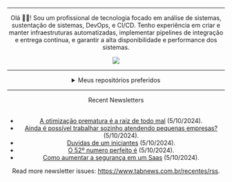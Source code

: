 <div align="center">
<hr>
<p>Olá 👋🏾! Sou um profissional de tecnologia focado em análise de sistemas, sustentação de sistemas, DevOps, e CI/CD. Tenho experiência em criar e manter infraestruturas automatizadas, implementar pipelines de integração e entrega contínua, e garantir a alta disponibilidade e performance dos sistemas.</p>
  <img src="https://media.giphy.com/media/yAGIvCiwPJn5C/giphy.gif">
<hr>
  <details>
  <summary>Meus repositórios preferidos</summary>
  <br />
  Alguns dos meus melhores repositórios:
  <br />
<br />
  <ul><li><a href=https://github.com/KubeNerd/aluratube target="_blank" rel="noopener noreferrer">KubeNerd/aluratube</a> (<b>0</b> ✨ and <b>0</b> 🍴): Aluratube - Desenvolvido durante a imersão React da Alura no final de 2022</li><li><a href=https://github.com/KubeNerd/nlw-ia target="_blank" rel="noopener noreferrer">KubeNerd/nlw-ia</a> (<b>0</b> ✨ and <b>0</b> 🍴): Projeto desenvolvido durante a NLW IA - Usando a API da OPENAI</li><li><a href=https://github.com/KubeNerd/nlw-journey-ia target="_blank" rel="noopener noreferrer">KubeNerd/nlw-journey-ia</a> (<b>0</b> ✨ and <b>0</b> 🍴): NLW IA - Agent de viagens usando python + langchain + GPT</li>
<li>More coming soon :).</li>
</ul>
  </details>
  <hr/>
    <summary>Recent Newsletters</summary>
  <br />
  <ul>
    <li><a href=https://www.tabnews.com.br/altoeandre/a-otimizacao-prematura-e-a-raiz-de-todo-mal target="_blank" rel="noopener noreferrer">A otimização prematura é a raiz de todo mal</a> (5/10/2024).</li><li><a href=https://www.tabnews.com.br/danielcrocciari/ainda-e-possivel-trabalhar-sozinho-atendendo-pequenas-empresas target="_blank" rel="noopener noreferrer">Ainda é possível trabalhar sozinho atendendo pequenas empresas?</a> (5/10/2024).</li><li><a href=https://www.tabnews.com.br/LuanBertozzi/duvidas-de-um-iniciantes target="_blank" rel="noopener noreferrer">Duvidas de um iniciantes</a> (5/10/2024).</li><li><a href=https://www.tabnews.com.br/NicolasdevNx/o-52-numero-perfeito-e target="_blank" rel="noopener noreferrer">O 52º numero perfeito é</a> (5/10/2024).</li><li><a href=https://www.tabnews.com.br/hugofg/como-aumentar-a-seguranca-em-um-saas target="_blank" rel="noopener noreferrer">Como aumentar a segurança em um Saas</a> (5/10/2024).</li>
  </ul>
<p>Read more newsletter issues: <a href="https://www.tabnews.com.br/recentes/rss">https://www.tabnews.com.br/recentes/rss</a>.</p>
  </details>
